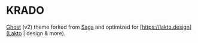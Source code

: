 # KRADO

[Ghost](https://ghost.org/) (v2) theme forked from [Saga](https://github.com/Reedyn/Saga) and optimized for [https://lakto.design](Lakto | design & more).

